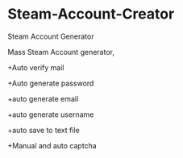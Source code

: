 # Steam-Account-Creator
Steam Account Generator

Mass Steam Account generator,

+Auto verify mail

+Auto generate password

+auto generate email

+auto generate username

+auto save to text file

+Manual and auto captcha

